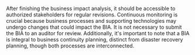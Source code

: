 After finishing the business impact analysis, it should be accessible to authorized stakeholders for regular revisions. Continuous monitoring is crucial because business processes and supporting technologies may undergo changes that could impact the BIA. It is not necessary to submit the BIA to an auditor for review. Additionally, it's important to note that a BIA is integral to business continuity planning, distinct from disaster recovery planning, though both processes are interconnected.
